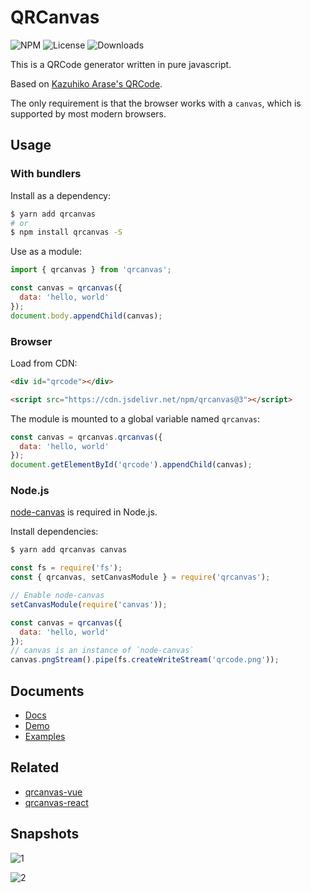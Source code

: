 # QRCanvas

![NPM](https://img.shields.io/npm/v/qrcanvas.svg)
![License](https://img.shields.io/npm/l/qrcanvas.svg)
![Downloads](https://img.shields.io/npm/dt/qrcanvas.svg)

This is a QRCode generator written in pure javascript.

Based on [Kazuhiko Arase's QRCode](http://www.d-project.com/).

The only requirement is that the browser works with a `canvas`,
which is supported by most modern browsers.

## Usage

### With bundlers

Install as a dependency:

```sh
$ yarn add qrcanvas
# or
$ npm install qrcanvas -S
```

Use as a module:

``` js
import { qrcanvas } from 'qrcanvas';

const canvas = qrcanvas({
  data: 'hello, world'
});
document.body.appendChild(canvas);
```

### Browser

Load from CDN:

``` html
<div id="qrcode"></div>

<script src="https://cdn.jsdelivr.net/npm/qrcanvas@3"></script>
```

The module is mounted to a global variable named `qrcanvas`:

``` js
const canvas = qrcanvas.qrcanvas({
  data: 'hello, world'
});
document.getElementById('qrcode').appendChild(canvas);
```

### Node.js

[node-canvas](https://github.com/Automattic/node-canvas) is required in Node.js.

Install dependencies:

```sh
$ yarn add qrcanvas canvas
```

``` js
const fs = require('fs');
const { qrcanvas, setCanvasModule } = require('qrcanvas');

// Enable node-canvas
setCanvasModule(require('canvas'));

const canvas = qrcanvas({
  data: 'hello, world'
});
// canvas is an instance of `node-canvas`
canvas.pngStream().pipe(fs.createWriteStream('qrcode.png'));
```

## Documents

- [Docs](https://github.com/gera2ld/qrcanvas/wiki)
- [Demo](https://gera2ld.github.io/qrcanvas/)
- [Examples](https://gera2ld.github.io/qrcanvas/examples/)

## Related

- [qrcanvas-vue](https://github.com/gera2ld/qrcanvas-vue)
- [qrcanvas-react](https://github.com/gera2ld/qrcanvas-react)

## Snapshots

![1](https://user-images.githubusercontent.com/3139113/39859468-8acec31a-546c-11e8-83b6-10e889423e88.png)

![2](https://user-images.githubusercontent.com/3139113/39859482-9b6c0d68-546c-11e8-83cd-d03a148c3e70.png)
